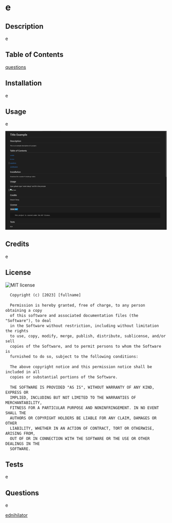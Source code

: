 # e

## Description

e

## Table of Contents 

[questions](#questions)

## Installation

e

## Usage

e

   ![alt text](assets/images/screenshot.png)

## Credits

e

## License

![MIT license](https://img.shields.io/badge/license-MIT-blue.svg)

      Copyright (c) [2023] [fullname]
      
      Permission is hereby granted, free of charge, to any person obtaining a copy
      of this software and associated documentation files (the "Software"), to deal
      in the Software without restriction, including without limitation the rights
      to use, copy, modify, merge, publish, distribute, sublicense, and/or sell
      copies of the Software, and to permit persons to whom the Software is
      furnished to do so, subject to the following conditions:
      
      The above copyright notice and this permission notice shall be included in all
      copies or substantial portions of the Software.
      
      THE SOFTWARE IS PROVIDED "AS IS", WITHOUT WARRANTY OF ANY KIND, EXPRESS OR
      IMPLIED, INCLUDING BUT NOT LIMITED TO THE WARRANTIES OF MERCHANTABILITY,
      FITNESS FOR A PARTICULAR PURPOSE AND NONINFRINGEMENT. IN NO EVENT SHALL THE
      AUTHORS OR COPYRIGHT HOLDERS BE LIABLE FOR ANY CLAIM, DAMAGES OR OTHER
      LIABILITY, WHETHER IN AN ACTION OF CONTRACT, TORT OR OTHERWISE, ARISING FROM,
      OUT OF OR IN CONNECTION WITH THE SOFTWARE OR THE USE OR OTHER DEALINGS IN THE
      SOFTWARE.

## Tests

e

## Questions

e

[ednihilator](https://www.github.com/ednihilator)